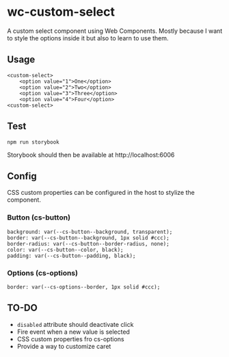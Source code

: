 # wc-custom-select

A custom select component using Web Components. Mostly because I want to style the options inside it but also to learn to use them.

## Usage 

```
<custom-select>
    <option value="1">One</option>
    <option value="2">Two</option>
    <option value="3">Three</option>
    <option value="4">Four</option>
<custom-select>
```

## Test

```
npm run storybook
```

Storybook should then be available at http://localhost:6006

## Config

CSS custom properties can be configured in the host to stylize the component.

### Button (cs-button)

    background: var(--cs-button--background, transparent);
    border: var(--cs-button--background, 1px solid #ccc);
    border-radius: var(--cs-button--border-radius, none);
    color: var(--cs-button--color, black);
    padding: var(--cs-button--padding, black);

### Options (cs-options)

    border: var(--cs-options--border, 1px solid #ccc);


## TO-DO

+ `disabled` attribute should deactivate click
+ Fire event when a new value is selected
+ CSS custom properties fro cs-options
+ Provide a way to customize caret